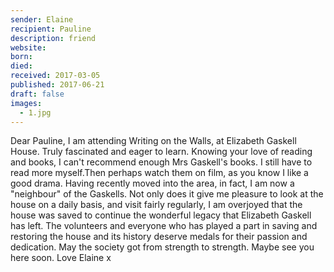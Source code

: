 ```yaml
---
sender: Elaine
recipient: Pauline
description: friend
website:
born:
died:
received: 2017-03-05
published: 2017-06-21
draft: false
images:
  - 1.jpg
---
```

Dear Pauline,
I am attending Writing on the Walls, at Elizabeth Gaskell House. Truly fascinated and eager to learn.
Knowing your love of reading and books, I can't recommend enough Mrs Gaskell's books. I still have to read more myself.Then perhaps watch them on film, as you know I like a good drama.
Having recently moved into the area, in fact, I am now a "neighbour" of the Gaskells. Not only does it give me pleasure to look at the house on a daily basis, and visit fairly regularly, I am overjoyed that the house was saved to continue the wonderful legacy that Elizabeth Gaskell has left.
The volunteers and everyone who has played a part in saving and restoring the house and its history deserve medals for their passion and dedication.
May the society got from strength to strength.
Maybe see you here soon.
Love
Elaine x
